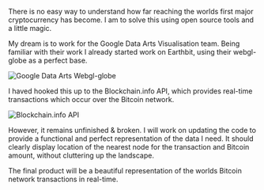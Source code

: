 There is no easy way to understand how far reaching the worlds first major cryptocurrency has become.  I am to solve this using open source tools and a little magic.

My dream is to work for the Google Data Arts Visualisation team.  Being familiar with their work I  already started work on Earthbit, using their webgl-globe as a perfect base.


![Google Data Arts Webgl-globe](https://github-camo.global.ssl.fastly.net/e4e28e8ec9b5f33b9665943b2e9c3df61eb7f220/687474703a2f2f342e62702e626c6f6773706f742e636f6d2f2d6e4236586e5467623441412f54634c51346752427466492f4141414141414141482d552f766232477568504e36614d2f676c6f62652e706e67)


I haved hooked this up to the Blockchain.info API, which provides real-time transactions which occur over the Bitcoin network. 


![Blockchain.info API](http://i.imgur.com/DaSPmEg.jpg)


However, it remains unfinished & broken.  I will work on updating the code to provide a functional and perfect representation of the data I need.  It should clearly display location of the nearest node for the transaction and Bitcoin amount, without cluttering up the landscape.


The final product will be a beautiful representation of the worlds Bitcoin network transactions in real-time.
